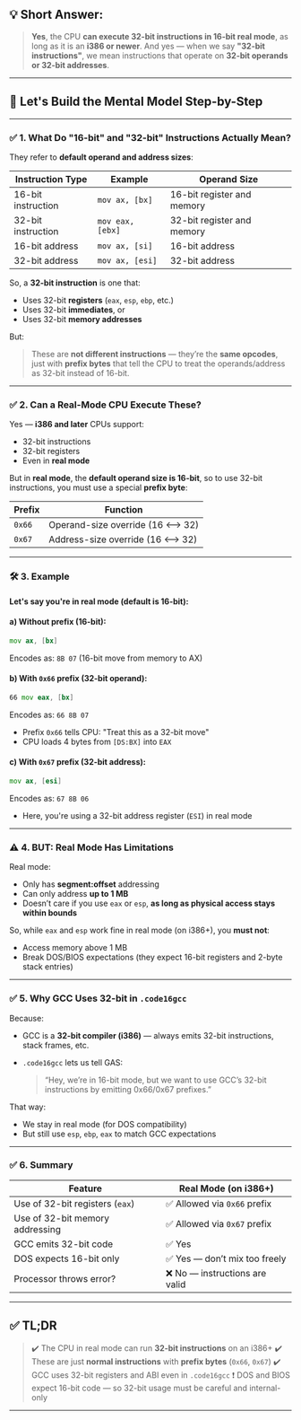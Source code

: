 ## 💡 Short Answer:

> **Yes**, the CPU **can execute 32-bit instructions in 16-bit real mode**, as long as it is an **i386 or newer**.
> And yes — when we say **"32-bit instructions"**, we mean instructions that operate on **32-bit operands or 32-bit addresses**.

---

## 🧠 Let's Build the Mental Model Step-by-Step

---

### ✅ 1. What Do "16-bit" and "32-bit" Instructions Actually Mean?

They refer to **default operand and address sizes**:

| Instruction Type   | Example          | Operand Size               |
| ------------------ | ---------------- | -------------------------- |
| 16-bit instruction | `mov ax, [bx]`   | 16-bit register and memory |
| 32-bit instruction | `mov eax, [ebx]` | 32-bit register and memory |
| 16-bit address     | `mov ax, [si]`   | 16-bit address             |
| 32-bit address     | `mov ax, [esi]`  | 32-bit address             |

So, a **32-bit instruction** is one that:

* Uses 32-bit **registers** (`eax`, `esp`, `ebp`, etc.)
* Uses 32-bit **immediates**, or
* Uses 32-bit **memory addresses**

But:

> These are **not different instructions** — they’re the **same opcodes**, just with **prefix bytes** that tell the CPU to treat the operands/address as 32-bit instead of 16-bit.

---

### ✅ 2. Can a Real-Mode CPU Execute These?

Yes — **i386 and later** CPUs support:

* 32-bit instructions
* 32-bit registers
* Even in **real mode**

But in **real mode**, the **default operand size is 16-bit**, so to use 32-bit instructions, you must use a special **prefix byte**:

| Prefix | Function                        |
| ------ | ------------------------------- |
| `0x66` | Operand-size override (16 ⟷ 32) |
| `0x67` | Address-size override (16 ⟷ 32) |

---

### 🛠 3. Example

#### Let's say you're in **real mode** (default is 16-bit):

#### a) Without prefix (16-bit):

```asm
mov ax, [bx]
```

Encodes as: `8B 07` (16-bit move from memory to AX)

#### b) With `0x66` prefix (32-bit operand):

```asm
66 mov eax, [bx]
```

Encodes as: `66 8B 07`

* Prefix `0x66` tells CPU: "Treat this as a 32-bit move"
* CPU loads 4 bytes from `[DS:BX]` into `EAX`

#### c) With `0x67` prefix (32-bit address):

```asm
mov ax, [esi]
```

Encodes as: `67 8B 06`

* Here, you're using a 32-bit address register (`ESI`) in real mode

---

### ⚠️ 4. BUT: Real Mode Has Limitations

Real mode:

* Only has **segment\:offset** addressing
* Can only address **up to 1 MB**
* Doesn’t care if you use `eax` or `esp`, **as long as physical access stays within bounds**

So, while `eax` and `esp` work fine in real mode (on i386+), you **must not**:

* Access memory above 1 MB
* Break DOS/BIOS expectations (they expect 16-bit registers and 2-byte stack entries)

---

### ✅ 5. Why GCC Uses 32-bit in `.code16gcc`

Because:

* GCC is a **32-bit compiler (i386)** — always emits 32-bit instructions, stack frames, etc.
* `.code16gcc` lets us tell GAS:

  > “Hey, we’re in 16-bit mode, but we want to use GCC’s 32-bit instructions by emitting 0x66/0x67 prefixes.”

That way:

* We stay in real mode (for DOS compatibility)
* But still use `esp`, `ebp`, `eax` to match GCC expectations

---

### ✅ 6. Summary

| Feature                         | Real Mode (on i386+)          |
| ------------------------------- | ----------------------------- |
| Use of 32-bit registers (`eax`) | ✅ Allowed via `0x66` prefix   |
| Use of 32-bit memory addressing | ✅ Allowed via `0x67` prefix   |
| GCC emits 32-bit code           | ✅ Yes                         |
| DOS expects 16-bit only         | ✅ Yes — don’t mix too freely  |
| Processor throws error?         | ❌ No — instructions are valid |

---

## ✅ TL;DR

> ✔️ The CPU in real mode can run **32-bit instructions** on an i386+
> ✔️ These are just **normal instructions** with **prefix bytes** (`0x66`, `0x67`)
> ✔️ GCC uses 32-bit registers and ABI even in `.code16gcc`
> ❗ DOS and BIOS expect 16-bit code — so 32-bit usage must be careful and internal-only

---
